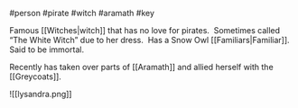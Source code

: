 #person #pirate #witch #aramath #key 

Famous [[Witches|witch]] that has no love for pirates.  Sometimes called “The White Witch” due to her dress.  Has a Snow Owl [[Familiars|Familiar]].  Said to be immortal.

Recently has taken over parts of [[Aramath]] and allied herself with the [[Greycoats]].

![[lysandra.png]]